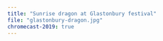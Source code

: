 ```yaml
---
title: "Sunrise dragon at Glastonbury festival"
file: "glastonbury-dragon.jpg"
chromecast-2019: true
---
```

